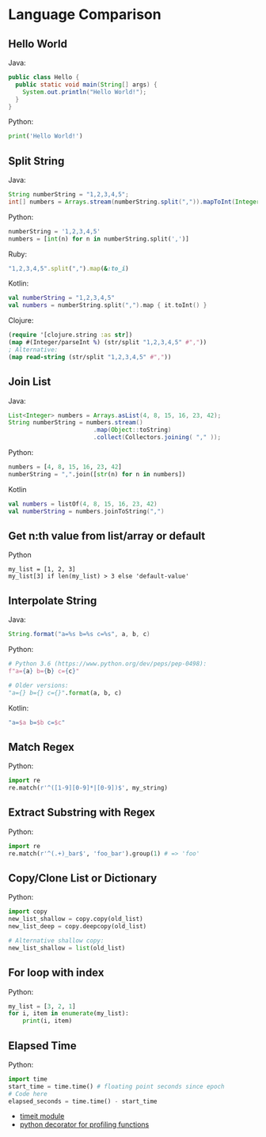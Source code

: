 # Language Comparison

## Hello World

Java:

```java
public class Hello {
  public static void main(String[] args) {
    System.out.println("Hello World!");
  }
}
```

Python:

```python
print('Hello World!')
```

## Split String

Java:

```java
String numberString = "1,2,3,4,5";
int[] numbers = Arrays.stream(numberString.split(",")).mapToInt(Integer::parseInt).toArray();
```

Python:

```python
numberString = '1,2,3,4,5'
numbers = [int(n) for n in numberString.split(',')]
```

Ruby:

```ruby
"1,2,3,4,5".split(",").map(&:to_i)
```

Kotlin:

```kotlin
val numberString = "1,2,3,4,5"
val numbers = numberString.split(",").map { it.toInt() }
```

Clojure:

```clojure
(require '[clojure.string :as str])
(map #(Integer/parseInt %) (str/split "1,2,3,4,5" #","))
; Alternative:
(map read-string (str/split "1,2,3,4,5" #","))
```

## Join List

Java:

```java
List<Integer> numbers = Arrays.asList(4, 8, 15, 16, 23, 42);
String numberString = numbers.stream()
                        .map(Object::toString)
                        .collect(Collectors.joining( "," ));
```

Python:

```python
numbers = [4, 8, 15, 16, 23, 42]
numberString = ",".join([str(n) for n in numbers])
```

Kotlin

```kotlin
val numbers = listOf(4, 8, 15, 16, 23, 42)
val numberString = numbers.joinToString(",")
```

## Get n:th value from list/array or default

Python

```
my_list = [1, 2, 3]
my_list[3] if len(my_list) > 3 else 'default-value'
```

## Interpolate String

Java:

```java
String.format("a=%s b=%s c=%s", a, b, c)
```

Python:

```python
# Python 3.6 (https://www.python.org/dev/peps/pep-0498):
f"a={a} b={b} c={c}"

# Older versions:
"a={} b={} c={}".format(a, b, c)
```

Kotlin:

```kotlin
"a=$a b=$b c=$c"
```

## Match Regex

Python:

```python
import re
re.match(r'^([1-9][0-9]*|[0-9])$', my_string)
```

## Extract Substring with Regex

Python:

```python
import re
re.match(r'^(.+)_bar$', 'foo_bar').group(1) # => 'foo'
```


## Copy/Clone List or Dictionary

Python:

```python
import copy
new_list_shallow = copy.copy(old_list)
new_list_deep = copy.deepcopy(old_list)

# Alternative shallow copy:
new_list_shallow = list(old_list)
```

## For loop with index

Python:

```python
my_list = [3, 2, 1]
for i, item in enumerate(my_list):
    print(i, item)
```

## Elapsed Time

Python:

```python
import time
start_time = time.time() # floating point seconds since epoch
# Code here
elapsed_seconds = time.time() - start_time
```

* [timeit module](https://docs.python.org/3/library/timeit.html)
* [python decorator for profiling functions](https://stackoverflow.com/questions/3620943/measuring-elapsed-time-with-the-time-module)
